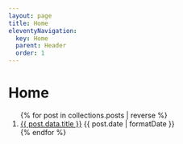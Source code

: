 ```yaml
---
layout: page
title: Home
eleventyNavigation:
  key: Home
  parent: Header
  order: 1
---
```


# Home

<ol class="stack" role="list">
  {% for post in collections.posts | reverse %}
  <li>
    <a href="{{ post.url}}">{{ post.data.title }}</a>
    <time datetime="{{ post.date | toISO }}">{{ post.date | formatDate }}</time>
  </li>
  {% endfor %}
</ol>
